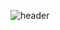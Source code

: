 <div align="LAFT">
  
![header](https://capsule-render.vercel.app/api?text=Hello_World&animation=fadeIn)
</div>

